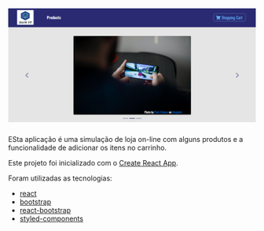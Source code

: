 <h1 align="center">
  <img alt="Banner" title="Banner" src="./src/assets/images/banner.png" />
</h1>

ESta aplicação é uma simulação de loja on-line com alguns produtos e a funcionalidade de adicionar os itens no carrinho.

Este projeto foi inicializado com o [Create React App](https://github.com/facebook/create-react-app).

Foram utilizadas as tecnologias:

- [react](https://pt-br.reactjs.org/)
- [bootstrap](https://getbootstrap.com/)
- [react-bootstrap](https://react-bootstrap.github.io/)
- [styled-components](https://styled-components.com/)
